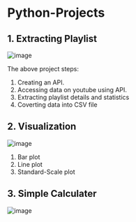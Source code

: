 # Python-Projects
## 1. Extracting Playlist
![image](https://user-images.githubusercontent.com/111043457/210056855-6e69d61b-1a8d-4e6c-9711-b8db1b2e5442.png)

The above project steps:
1. Creating an API.
2. Accessing data on youtube using API.
3. Extracting playlist details and statistics
4. Coverting data into CSV file

## 2. Visualization
![image](https://user-images.githubusercontent.com/111043457/210057108-89f7a386-ae36-475f-a7e6-47d69b689a1e.png)

 1. Bar plot
 2. Line plot
 3. Standard-Scale plot

## 3. Simple Calculater
![image](https://user-images.githubusercontent.com/111043457/210057213-a4b8e6b7-4093-4201-878b-815081d7c5e6.png)

